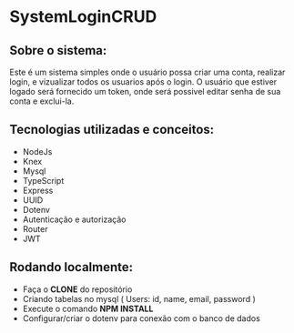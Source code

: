 # SystemLoginCRUD

## Sobre o sistema:

  Este é um sistema simples onde o usuário possa criar uma conta, realizar login, e vizualizar todos os usuarios após o login.
  O usuário que estiver logado será fornecido um token, onde será possivel editar senha de sua conta e exclui-la.

<Link da documentacao>

<Link do render>

## Tecnologias utilizadas e conceitos:

* NodeJs
* Knex
* Mysql
* TypeScript
* Express
* UUID
* Dotenv
* Autenticação e autorização
* Router
* JWT

## Rodando localmente:

* Faça o **CLONE** do repositório 
* Criando tabelas no mysql ( Users: id, name, email, password )
* Execute o comando **NPM INSTALL**
* Configurar/criar o dotenv para conexão com o banco de dados
